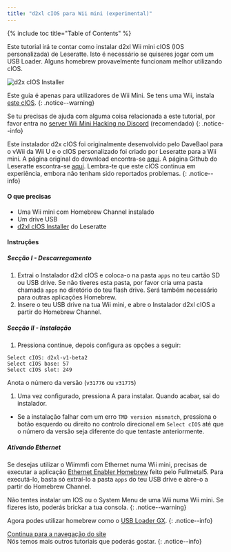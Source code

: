 ```yaml
---
title: "d2xl cIOS para Wii mini (experimental)"
---
```


{% include toc title="Table of Contents" %}

Este tutorial irá te contar como instalar d2xl Wii mini cIOS (IOS personalizada) de Leseratte. Isto é necessário se quiseres jogar com um USB Loader. Alguns homebrew provavelmente funcionam melhor utilizando cIOS.

![d2x cIOS Installer](/images/cIOS.png)

Este guia é apenas para utilizadores de Wii Mini. Se tens uma Wii, instala [este cIOS](cios).
{: .notice--warning}

Se tu precisas de ajuda com alguma coisa relacionada a este tutorial, por favor entra no [server Wii Mini Hacking no Discord](https://discord.gg/6ryxnkS) (recomendado)
{: .notice--info}

Este instalador d2x cIOS foi originalmente desenvolvido pelo DaveBaol para o vWii da Wii U e o cIOS personalizado foi criado por Leseratte para a Wii mini. A página original do download encontra-se [aqui](https://wii.leseratte10.de/d2xl-cIOS/). A página Github do Leseratte escontra-se [aqui](https://github.com/Leseratte10/d2xl-cios). Lembra-te que este cIOS continua em experiência, embora não tenham sido reportados problemas.
{: .notice--info}

#### O que precisas

* Uma Wii mini com Homebrew Channel instalado
* Um drive USB
* [d2xl cIOS Installer](/assets/files/d2xl_wii_mini_cIOS_installer_v1_beta2.zip) do Leseratte

#### Instruções

##### Secção I - Descarregamento

1. Extrai o Instalador d2xl cIOS e coloca-o na pasta `apps` no teu cartão SD ou USB drive. Se não tiveres esta pasta, por favor cria uma pasta chamada `apps` no diretório do teu flash drive. Será também necessário para outras aplicações Homebrew.
1. Insere o teu USB drive na tua Wii mini, e abre o Instalador d2xl cIOS a partir do Homebrew Channel.

##### Secção II - Instalação

1. Pressiona continue, depois configura as opções a seguir:
```
Select cIOS: d2xl-v1-beta2
Select cIOS base: 57
Select cIOS slot: 249
```

Anota o número da versão (`v31776` ou `v31775`)
1. Uma vez configurado, pressiona A para instalar. Quando acabar, sai do instalador.
  - Se a instalação falhar com um erro `TMD version mismatch`, pressiona o botão esquerdo ou direito no controlo direcional em `Select cIOS` até que o número da versão seja diferente do que tentaste anteriormente.


##### Ativando Ethernet
Se desejas utilizar o Wiimmfi com Ethernet numa Wii mini, precisas de executar a aplicação [Ethernet Enabler Homebrew](/assets/files/Wii_Mini_Ethernet_Enable.zip) feito pelo Fullmetal5. Para executá-lo, basta só extraí-lo a pasta `apps` do teu USB drive e abre-o a partir do Homebrew Channel.

Não tentes instalar um IOS ou o System Menu de uma Wii numa Wii mini. Se fizeres isto, poderás brickar a tua consola.
{: .notice--warning}

Agora podes utilizar homebrew como o [USB Loader GX](usbloadergx).
{: .notice--info}

[Continua para a navegação do site](site-navigation)<br> Nós temos mais outros tutoriais que poderás gostar.
{: .notice--info}
